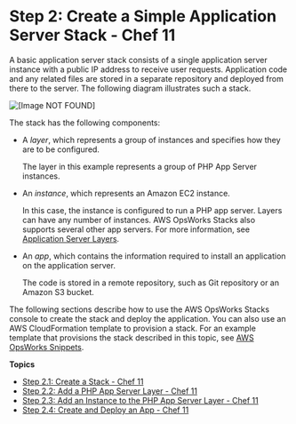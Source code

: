 # Step 2: Create a Simple Application Server Stack \- Chef 11<a name="gettingstarted-simple"></a>

A basic application server stack consists of a single application server instance with a public IP address to receive user requests\. Application code and any related files are stored in a separate repository and deployed from there to the server\. The following diagram illustrates such a stack\.

![\[Image NOT FOUND\]](http://docs.aws.amazon.com/opsworks/latest/userguide/images/php_walkthrough_arch_2.png)

The stack has the following components:
+ A *layer*, which represents a group of instances and specifies how they are to be configured\.

  The layer in this example represents a group of PHP App Server instances\.
+ An *instance*, which represents an Amazon EC2 instance\.

  In this case, the instance is configured to run a PHP app server\. Layers can have any number of instances\. AWS OpsWorks Stacks also supports several other app servers\. For more information, see [Application Server Layers](workinglayers-servers.md)\.
+ An *app*, which contains the information required to install an application on the application server\.

  The code is stored in a remote repository, such as Git repository or an Amazon S3 bucket\.

The following sections describe how to use the AWS OpsWorks Stacks console to create the stack and deploy the application\. You can also use an AWS CloudFormation template to provision a stack\. For an example template that provisions the stack described in this topic, see [AWS OpsWorks Snippets](http://docs.aws.amazon.com/AWSCloudFormation/latest/UserGuide/quickref-opsworks.html)\.

**Topics**
+ [Step 2\.1: Create a Stack \- Chef 11](gettingstarted-simple-stack.md)
+ [Step 2\.2: Add a PHP App Server Layer \- Chef 11](gettingstarted-simple-layer.md)
+ [Step 2\.3: Add an Instance to the PHP App Server Layer \- Chef 11](gettingstarted-simple-instance.md)
+ [Step 2\.4: Create and Deploy an App \- Chef 11](gettingstarted-simple-app.md)
